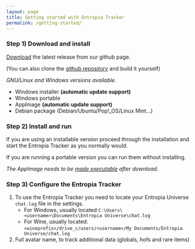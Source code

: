 ```yaml
---
layout: page
title: Getting started with Entropia Tracker
permalink: /getting-started/
---
```


### Step 1) Download and install

[Download](https://github.com/Entropia-Tracker/entropia-tracker/releases/latest) the latest release from our github page.

(You can also clone the [github repository](https://github.com/Entropia-Tracker/entropia-tracker/) and build it yourself)

*GNU/Linux and Windows versions available.*
- Windows installer **(automatic update support)**
- Windows portable
- AppImage **(automatic update support)**
- Debian package (Debian/Ubuntu/Pop!_OS/Linux Mint...)

### Step 2) Install and run

If you are using an installable version proceed through the installation and start the Entropia Tracker as you normally would.

If you are running a portable version you can run them without installing.

*The AppImage needs to be [made executable](http://discourse.appimage.org/t/how-to-make-an-appimage-executable/80) after download.*

### Step 3) Configure the Entropia Tracker

1. To use the Entropia Tracker you need to locate your Entropia Universe `chat.log` file in the settings.
   - For Windows, usually located `C:\Users\<username>\Documents\Entropia Universe\chat.log`
   - For Wine, usually located: `<wineprefix>/drive_c/users/<username>/My Documents/Entropia Universe/chat.log`
2. Full avatar name, to track additional data (globals, hofs and rare items)
